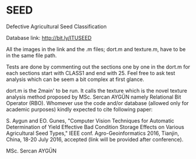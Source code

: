 # SEED
Defective Agricultural Seed Classification

Database link: http://bit.ly/ITUSEED

All the images in the link and the .m files; dort.m and texture.m, have to be in the same file path. 

Tests are done by commenting out the sections one by one in the dort.m for each sections start with CLASS1 and end with 25. Feel free to ask test analysis which can be seem a bit complex at first glance.

dort.m is the 2main' to be run. It calls the texture which is the novel texture analysis method proposed by MSc. Sercan AYGÜN namely Relational Bit Operator (RBO). Whomever use the code and/or database (allowed only for academic purposes) kindly expected to cite following paper:

S. Aygun and EO. Gunes, "Computer Vision Techniques for Automatic Determination of Yield Effective Bad Condition Storage Effects on Various Agricultural Seed Types," IEEE conf. Agro-Geoinformatics 2016, Tianjin, China, 18-20 July 2016, accepted (link will be provided after conference).

MSc. Sercan AYGÜN
